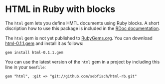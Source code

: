 # HTML in Ruby with blocks

The `html` gem lets you define HMTL documents using Ruby blocks. A short discription how to use this package is included in the [RDoc documentation](https://sebfisch.github.io/html-rb/HTML.html).

The `html` gem is not yet published to [RubyGems.org](http://rubygems.org/). You can download [html-0.1.1.gem](https://raw.githubusercontent.com/sebfisch/html-rb/master/html-0.1.1.gem) and install it as follows:

    gem install html-0.1.1.gem

You can use the latest version of the `html` gem in a project by including this line in your `Gemfile`:

    gem "html", :git => "git://github.com/sebfisch/html-rb.git"
